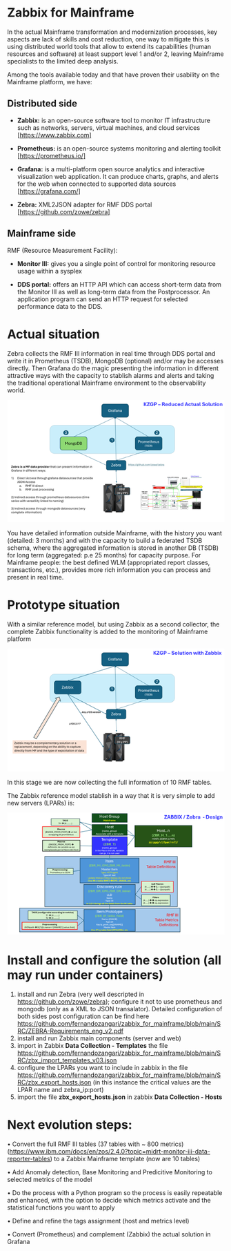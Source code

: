 # Zabbix for Mainframe

In the actual Mainframe transformation and modernization processes, key aspects are lack of skills and cost reduction, one way to mitigate this is using distributed world tools that allow to extend its capabilities (human resources and software) at least support level 1 and/or 2, leaving Mainframe specialists to the limited deep analysis.

Among the tools available today and that have proven their usability on the Mainframe platform, we have:

## Distributed side

  - **Zabbix:** is an open-source software tool to monitor IT infrastructure such as networks, servers, virtual machines, and cloud services [https://www.zabbix.com]

  - **Prometheus:** is an open-source systems monitoring and alerting toolkit [https://prometheus.io/]

  - **Grafana:**  is a multi-platform open source analytics and interactive visualization web application. It can produce charts, graphs, and alerts for the web when connected to supported data 
    sources [https://grafana.com/]

  - **Zebra:** XML2JSON adapter for RMF DDS portal [https://github.com/zowe/zebra] 

## Mainframe side

RMF (Resource Measurement Facility):

  - **Monitor III:** gives you a single point of control for monitoring resource usage within a sysplex

  - **DDS portal:** offers an HTTP API which can access short-term data from the Monitor III as well as long-term data from the Postprocessor. An application program can send an HTTP request for selected performance data to the DDS.

 
# Actual situation
Zebra collects the RMF III information in real time through DDS portal and write it in Prometheus (TSDB), MongoDB (optional) and/or may be accesses directly. Then Grafana do the magic presenting the information in different attractive ways with the capacity to stablish alarms and alerts and taking the traditional operational Mainframe environment to the observability world.

<IMG SRC = "https://github.com/fernandozangari/zabbix_for_mainframe/blob/main/SRC/reduced_actual_situation.png"> </IMG>

You have detailed information outside Mainframe, with the history you want (detailed: 3 months) and with the capacity to build a federated TSDB schema, where the aggregated information is stored in another DB (TSDB) for long term (aggregated: p.e 25 months) for capacity purpose.
For Mainframe people: the best defined WLM (appropriated report classes, transactions, etc.), provides more rich information you can process and present in real time.
 
 
# Prototype situation

With a similar reference model, but using Zabbix as a second collector, the complete Zabbix functionality is added to the monitoring of Mainframe platform 

<IMG SRC = "https://github.com/fernandozangari/zabbix_for_mainframe/blob/main/SRC/solution_with_zabbix.png"> </IMG>
 
In this stage we are now collecting the full information of 10 RMF tables.

The Zabbix reference model stablish in a way that it is very simple to add new servers (LPARs) is:


<IMG SRC = "https://github.com/fernandozangari/zabbix_for_mainframe/blob/main/SRC/zabbix_design.png"> </IMG>
 
# Install and configure the solution (all may run under containers)

1) install and run Zebra (very well descripted in https://github.com/zowe/zebra); configure it not to use prometheus and mongodb (only as a XML to JSON transalator). Detailed configuration of both sides post configuration can be find here https://github.com/fernandozangari/zabbix_for_mainframe/blob/main/SRC/ZEBRA-Requirements_eng_v2.pdf
2) install and run Zabbix main components (server and web)
3) import in Zabbix **Data Collection - Templates** the file https://github.com/fernandozangari/zabbix_for_mainframe/blob/main/SRC/zbx_import_templates_v03.json
4) configure the LPARs you want to include in zabbix in the file https://github.com/fernandozangari/zabbix_for_mainframe/blob/main/SRC/zbx_export_hosts.json
   (in this instance the critical values are the LPAR name and zebra_ip:port)
6) import the file **zbx_export_hosts.json** in zabbix **Data Collection - Hosts**

 
# Next evolution steps:

•	Convert the full RMF III tables (37 tables with ~ 800 metrics) (https://www.ibm.com/docs/en/zos/2.4.0?topic=midrt-monitor-iii-data-reporter-tables) to a Zabbix Mainframe template (now are 10 tables)

•	Add Anomaly detection, Base Monitoring and Predicitive Monitoring to selected metrics of the model

•	Do the process with a Python program so the process is easily repeatable and enhanced, with the option to decide which metrics activate and the statistical functions you want to apply

•	Define and refine the tags assignment (host and metrics level)

•	Convert (Prometheus) and complement (Zabbix) the actual solution in Grafana




